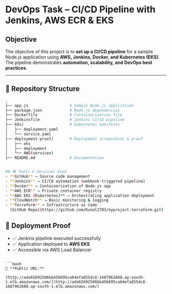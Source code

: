# DevOps Task – CI/CD Pipeline with Jenkins, AWS ECR & EKS

## Objective
The objective of this project is to **set up a CI/CD pipeline** for a sample Node.js application using **AWS, Jenkins, Docker, and Kubernetes (EKS)**.  
The pipeline demonstrates **automation, scalability, and DevOps best practices**.

---

## 📂 Repository Structure
```bash
.
├── app.js                  # Sample Node.js application
├── package.json            # Node.js dependencies
├── Dockerfile              # Containerization file
├── Jenkinsfile             # Jenkins CI/CD pipeline
├── k8s/                    # Kubernetes manifests
│   ├── deployment.yaml
│   └── service.yaml
├── deployment-proof/       # Deployment screenshots & proof
│   ├── eks
│   ├── deployment
│   └── AWS(services)
├── README.md               # Documentation

```
```bash

## 🛠 Tools & Services Used
- **GitHub** → Source code management  
- **Jenkins** → CI/CD automation (webhook-triggered pipeline)  
- **Docker** → Containerization of Node.js app  
- **AWS ECR** → Private container registry  
- **AWS EKS (Kubernetes)** → Orchestrating application deployment  
- **CloudWatch** → Basic monitoring & logging  
- **Terraform** → Infrastructure as Code  
  [GitHub Repo](https://github.com/Kunal2703/myproject-terraform.git)

```
## 📸 Deployment Proof
- ✅ Jenkins pipeline executed successfully  
- ✅ Application deployed to **AWS EKS**  
- ✅ Accessible via AWS Load Balancer  


```

```bash
🔗 **Public URL:**  

[http://ada65692506bb456695ca64efa855dc8-1687962680.ap-south-1.elb.amazonaws.com/](http://ada65692506bb456695ca64efa855dc8-1687962680.ap-south-1.elb.amazonaws.com/)
```
